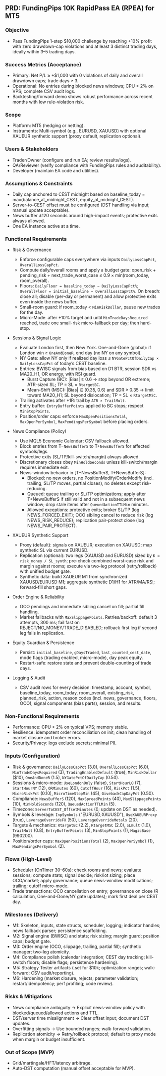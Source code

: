 ## PRD: FundingPips 10K RapidPass EA (RPEA) for MT5

### Objective
- Pass FundingPips 1-step $10,000 challenge by reaching +10% profit with zero drawdown-cap violations and at least 3 distinct trading days, ideally within 3–5 trading days.

### Success Metrics (Acceptance)
- Primary: Net P/L ≥ +$1,000 with 0 violations of daily and overall drawdown caps; trade days ≥ 3.
- Operational: No entries during blocked news windows; CPU < 2% on VPS; complete CSV audit logs.
- Backtesting/forward demo shows robust performance across recent months with low rule-violation risk.

### Scope
- Platform: MT5 (hedging or netting).
- Instruments: Multi-symbol (e.g., EURUSD, XAUUSD) with optional XAUEUR synthetic support (proxy default, replication optional).

### Users & Stakeholders
- Trader/Owner (configure and run EA; review results/logs).
- QA/Reviewer (verify compliance with FundingPips rules and auditability).
- Developer (maintain EA code and utilities).

### Assumptions & Constraints
- Daily cap anchored to CEST midnight based on baseline_today = max(balance_at_midnight_CEST, equity_at_midnight_CEST).
- Server-to-CEST offset must be configured (DST handling via input; manual update acceptable).
- News buffer ±120 seconds around high-impact events; protective exits always allowed.
- One EA instance active at a time.

### Functional Requirements

- Risk & Governance
  - Enforce configurable caps everywhere via inputs `DailyLossCapPct`, `OverallLossCapPct`.
  - Compute daily/overall rooms and apply a budget gate: open_risk + pending_risk + next_trade_worst_case ≤ 0.9 × min(room_today, room_overall).
  - Floors: `DailyFloor = baseline_today − DailyLossCapPct%`; `OverallFloor = initial_baseline − OverallLossCapPct%`. On breach: close all; disable (per-day or permanent) and allow protective exits even inside the news buffer.
  - Small-room guard: if room_today < `MinRiskDollar`, pause new trades for the day.
  - Micro-Mode: after +10% target and until `MinTradeDaysRequired` reached, trade one small-risk micro-fallback per day; then hard-stop.

- Sessions & Signal Logic
  - Evaluate London first, then New York. One-and-Done (global): if London win ≥ `OneAndDoneR`, end day (no NY on any symbol).
  - NY Gate: allow NY only if realized day loss ≤ `NYGatePctOfDailyCap × DailyLossCapPct` of today’s CEST baseline.
  - Entries: BWISC signals from bias based on D1 BTR, session SDR vs MA20_H1, OR energy, with RSI guard.
    - Burst Capture (BC): |Bias| ≥ 0.6 → stop beyond OR extreme; ATR-sized SL; TP = SL × `RtargetBC`.
    - Mean-Shift (MSC): |Bias| ∈ [0.35, 0.6) and SDR ≥ 0.35 → limit toward MA20_H1; SL beyond dislocation; TP = SL × `RtargetMSC`.
  - Trailing activates after +1R: trail by `ATR × TrailMult`.
  - Entry buffer: `EntryBufferPoints` applied to BC stops; respect `MinStopPoints`.
  - Position/order caps: enforce `MaxOpenPositionsTotal`, `MaxOpenPerSymbol`, `MaxPendingsPerSymbol` before placing orders.

- News Compliance (Policy)
  - Use MQL5 Economic Calendar; CSV fallback allowed.
  - Block entries from T−`NewsBufferS` to T+`NewsBufferS` for affected symbols/legs.
  - Protective exits (SL/TP/kill-switch/margin) always allowed.
  - Discretionary closes obey `MinHoldSeconds` unless kill-switch/margin requires immediate exit.
  - News-window behavior in [T−NewsBufferS, T+NewsBufferS]:
    - Blocked: no new orders, no PositionModify/OrderModify (incl. trailing, SL/TP moves, partial closes), no deletes except risk-reducing.
    - Queued: queue trailing or SL/TP optimizations; apply after T+NewsBufferS if still valid and not in a subsequent news window; drop stale items after `QueuedActionTTLMin` minutes.
    - Allowed exceptions: protective exits; broker SL/TP (log NEWS_FORCED_EXIT); OCO sibling cancel to reduce risk (log NEWS_RISK_REDUCE); replication pair-protect close (log NEWS_PAIR_PROTECT).

- XAUEUR Synthetic Support
  - Proxy (default): signals on XAUEUR; execution on XAUUSD; map synthetic SL via current EURUSD.
  - Replication (optional): two legs (XAUUSD and EURUSD) sized by `K = risk_money / SL_synth`; pre-check combined worst-case risk and margin against rooms; execute via two-leg protocol (retry/rollback) with unified budget gate.
  - Synthetic data: build XAUEUR M1 from synchronized XAUUSD/EURUSD M1; aggregate synthetic D1/H1 for ATR/MA/RSI; forward-fill short gaps.

- Order Engine & Reliability
  - OCO pendings and immediate sibling cancel on fill; partial fill handling.
  - Market fallbacks with `MaxSlippagePoints`. Retries/backoff: default 3 attempts, 300 ms; fail fast on REJECT/NO_MONEY/TRADE_DISABLED; rollback first leg if second leg fails in replication.

- Equity Guardian & Persistence
  - Persist: `initial_baseline`, `gDaysTraded`, `last_counted_cest_date`, mode flags (trading enabled, micro-mode), day peak equity.
  - Restart-safe: restore state and prevent double-counting of trade days.

- Logging & Audit
  - CSV audit rows for every decision: timestamp, account, symbol, baseline_today, room_today, room_overall, existing_risk, planned_risk, action, reason codes (incl. news, governance, floors, OCO), signal components (bias parts), session, and results.

### Non-Functional Requirements
- Performance: CPU < 2% on typical VPS; memory stable.
- Resilience: idempotent order reconciliation on init; clean handling of market closure and broker errors.
- Security/Privacy: logs exclude secrets; minimal PII.

### Inputs (Configuration)
- Risk & governance: `DailyLossCapPct` (3.0), `OverallLossCapPct` (6.0), `MinTradeDaysRequired` (3), `TradingEnabledDefault` (true), `MinRiskDollar` ($10), `OneAndDoneR` (1.5), `NYGatePctOfDailyCap` (0.50).
- Sessions & micro-mode: `UseLondonOnly` (false), `StartHourLO` (7), `StartHourNY` (12), `ORMinutes` (60), `CutoffHour` (16), `RiskPct` (1.5), `MicroRiskPct` (0.10), `MicroTimeStopMin` (45), `GivebackCapDayPct` (0.50).
- Compliance: `NewsBufferS` (120), `MaxSpreadPoints` (40), `MaxSlippagePoints` (10), `MinHoldSeconds` (120), `QueuedActionTTLMin` (5).
- Timezone: `ServerToCEST_OffsetMinutes` (0; update on DST as needed).
- Symbols & leverage: `InpSymbols` ("EURUSD;XAUUSD"), `UseXAUEURProxy` (true), `LeverageOverrideFX` (50), `LeverageOverrideMetals` (20).
- Targets & mechanics: `RtargetBC` (2.2), `RtargetMSC` (2.0), `SLmult` (1.0), `TrailMult` (0.8), `EntryBufferPoints` (3), `MinStopPoints` (1), `MagicBase` (990200).
- Position/order caps: `MaxOpenPositionsTotal` (2), `MaxOpenPerSymbol` (1), `MaxPendingsPerSymbol` (2).

### Flows (High-Level)
- Scheduler (OnTimer 30–60s): check rooms and news; evaluate sessions; compute stats; signal decide; risk/lot sizing; place OCO/market; apply governance; queue news-window modifications; trailing; cutoff micro-mode.
- Trade transactions: OCO cancellation on entry; governance on close (R calculation, One-and-Done/NY gate updates); mark first deal per CEST day.

### Milestones (Delivery)
- M1: Skeleton, inputs, state structs, scheduler, logging; indicator handles; news fallback parser; persistence scaffolding.
- M2: Signal engine (BWISC) and stats; risk sizing; margin guard; position caps; budget gate.
- M3: Order engine (OCO, slippage, trailing, partial fill); synthetic manager; two-leg atomicity.
- M4: Compliance polish (calendar integration; CEST day tracking; kill-switch floors; disable flags; persistence hardening).
- M5: Strategy Tester artifacts (.set for $10k; optimization ranges; walk-forward; CSV audit/reporting).
- M6: Hardening (market closure, rejects; parameter validation; restart/idempotency; perf profiling; code review).

### Risks & Mitigations
- News compliance ambiguity → Explicit news-window policy with blocked/queued/allowed actions and TTL.
- DST/server time misalignment → Clear offset input; document DST updates.
- Overfitting signals → Use bounded ranges; walk-forward validation.
- Replication atomicity → Retry/rollback protocol; default to proxy mode when margin or budget insufficient.

### Out of Scope (MVP)
- Grid/martingale/HFT/latency arbitrage.
- Auto-DST computation (manual offset acceptable for MVP).


